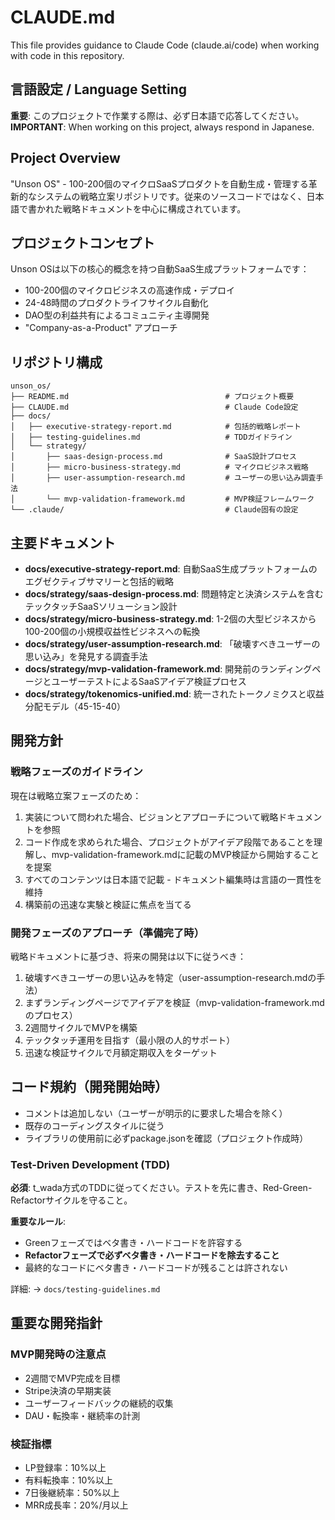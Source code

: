 # CLAUDE.md

This file provides guidance to Claude Code (claude.ai/code) when working with code in this repository.

## 言語設定 / Language Setting

**重要**: このプロジェクトで作業する際は、必ず日本語で応答してください。
**IMPORTANT**: When working on this project, always respond in Japanese.

## Project Overview

"Unson OS" - 100-200個のマイクロSaaSプロダクトを自動生成・管理する革新的なシステムの戦略立案リポジトリです。従来のソースコードではなく、日本語で書かれた戦略ドキュメントを中心に構成されています。

## プロジェクトコンセプト

Unson OSは以下の核心的概念を持つ自動SaaS生成プラットフォームです：
- 100-200個のマイクロビジネスの高速作成・デプロイ
- 24-48時間のプロダクトライフサイクル自動化
- DAO型の利益共有によるコミュニティ主導開発
- "Company-as-a-Product" アプローチ

## リポジトリ構成

```
unson_os/
├── README.md                                   # プロジェクト概要
├── CLAUDE.md                                   # Claude Code設定
├── docs/
│   ├── executive-strategy-report.md            # 包括的戦略レポート
│   ├── testing-guidelines.md                   # TDDガイドライン
│   └── strategy/
│       ├── saas-design-process.md              # SaaS設計プロセス
│       ├── micro-business-strategy.md          # マイクロビジネス戦略
│       ├── user-assumption-research.md         # ユーザーの思い込み調査手法
│       └── mvp-validation-framework.md         # MVP検証フレームワーク
└── .claude/                                    # Claude固有の設定
```

## 主要ドキュメント

- **docs/executive-strategy-report.md**: 自動SaaS生成プラットフォームのエグゼクティブサマリーと包括的戦略
- **docs/strategy/saas-design-process.md**: 問題特定と決済システムを含むテックタッチSaaSソリューション設計
- **docs/strategy/micro-business-strategy.md**: 1-2個の大型ビジネスから100-200個の小規模収益性ビジネスへの転換
- **docs/strategy/user-assumption-research.md**: 「破壊すべきユーザーの思い込み」を発見する調査手法
- **docs/strategy/mvp-validation-framework.md**: 開発前のランディングページとユーザーテストによるSaaSアイデア検証プロセス
- **docs/strategy/tokenomics-unified.md**: 統一されたトークノミクスと収益分配モデル（45-15-40）

## 開発方針

### 戦略フェーズのガイドライン

現在は戦略立案フェーズのため：
1. 実装について問われた場合、ビジョンとアプローチについて戦略ドキュメントを参照
2. コード作成を求められた場合、プロジェクトがアイデア段階であることを理解し、mvp-validation-framework.mdに記載のMVP検証から開始することを提案
3. すべてのコンテンツは日本語で記載 - ドキュメント編集時は言語の一貫性を維持
4. 構築前の迅速な実験と検証に焦点を当てる

### 開発フェーズのアプローチ（準備完了時）

戦略ドキュメントに基づき、将来の開発は以下に従うべき：
1. 破壊すべきユーザーの思い込みを特定（user-assumption-research.mdの手法）
2. まずランディングページでアイデアを検証（mvp-validation-framework.mdのプロセス）
3. 2週間サイクルでMVPを構築
4. テックタッチ運用を目指す（最小限の人的サポート）
5. 迅速な検証サイクルで月額定期収入をターゲット

## コード規約（開発開始時）

- コメントは追加しない（ユーザーが明示的に要求した場合を除く）
- 既存のコーディングスタイルに従う
- ライブラリの使用前に必ずpackage.jsonを確認（プロジェクト作成時）

### Test-Driven Development (TDD)
**必須**: t_wada方式のTDDに従ってください。テストを先に書き、Red-Green-Refactorサイクルを守ること。

**重要なルール**:
- Greenフェーズではベタ書き・ハードコードを許容する
- **Refactorフェーズで必ずベタ書き・ハードコードを除去すること**
- 最終的なコードにベタ書き・ハードコードが残ることは許されない

詳細: → `docs/testing-guidelines.md`

## 重要な開発指針

### MVP開発時の注意点
- 2週間でMVP完成を目標
- Stripe決済の早期実装
- ユーザーフィードバックの継続的収集
- DAU・転換率・継続率の計測

### 検証指標
- LP登録率：10%以上
- 有料転換率：10%以上  
- 7日後継続率：50%以上
- MRR成長率：20%/月以上